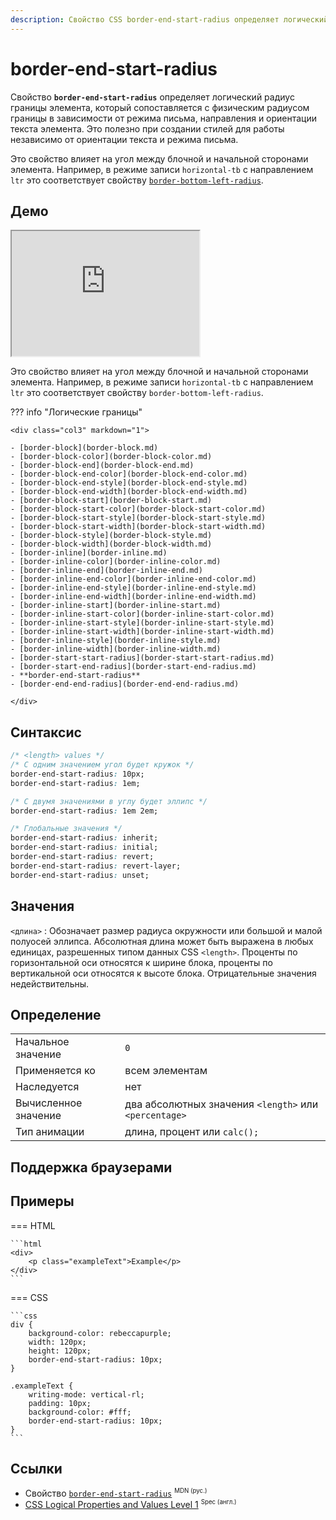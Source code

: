 ```yaml
---
description: Свойство CSS border-end-start-radius определяет логический радиус границы элемента, который сопоставляется с физическим радиусом границы в зависимости от режима письма, направления и ориентации текста элемента.
---
```


# border-end-start-radius

Свойство **`border-end-start-radius`** определяет логический радиус границы элемента, который сопоставляется с физическим радиусом границы в зависимости от режима письма, направления и ориентации текста элемента. Это полезно при создании стилей для работы независимо от ориентации текста и режима письма.

Это свойство влияет на угол между блочной и начальной сторонами элемента. Например, в режиме записи `horizontal-tb` с направлением `ltr` это соответствует свойству [`border-bottom-left-radius`](border-bottom-left-radius.md).

## Демо

<iframe class="interactive is-default-height" height="200" src="https://interactive-examples.mdn.mozilla.net/pages/css/border-end-start-radius.html" title="MDN Web Docs Interactive Example" loading="lazy" data-readystate="complete"></iframe>

Это свойство влияет на угол между блочной и начальной сторонами элемента. Например, в режиме записи `horizontal-tb` с направлением `ltr` это соответствует свойству `border-bottom-left-radius`.

??? info "Логические границы"

    <div class="col3" markdown="1">

    - [border-block](border-block.md)
    - [border-block-color](border-block-color.md)
    - [border-block-end](border-block-end.md)
    - [border-block-end-color](border-block-end-color.md)
    - [border-block-end-style](border-block-end-style.md)
    - [border-block-end-width](border-block-end-width.md)
    - [border-block-start](border-block-start.md)
    - [border-block-start-color](border-block-start-color.md)
    - [border-block-start-style](border-block-start-style.md)
    - [border-block-start-width](border-block-start-width.md)
    - [border-block-style](border-block-style.md)
    - [border-block-width](border-block-width.md)
    - [border-inline](border-inline.md)
    - [border-inline-color](border-inline-color.md)
    - [border-inline-end](border-inline-end.md)
    - [border-inline-end-color](border-inline-end-color.md)
    - [border-inline-end-style](border-inline-end-style.md)
    - [border-inline-end-width](border-inline-end-width.md)
    - [border-inline-start](border-inline-start.md)
    - [border-inline-start-color](border-inline-start-color.md)
    - [border-inline-start-style](border-inline-start-style.md)
    - [border-inline-start-width](border-inline-start-width.md)
    - [border-inline-style](border-inline-style.md)
    - [border-inline-width](border-inline-width.md)
    - [border-start-start-radius](border-start-start-radius.md)
    - [border-start-end-radius](border-start-end-radius.md)
    - **border-end-start-radius**
    - [border-end-end-radius](border-end-end-radius.md)

    </div>

## Синтаксис

```css
/* <length> values */
/* С одним значением угол будет кружок */
border-end-start-radius: 10px;
border-end-start-radius: 1em;

/* С двумя значениями в углу будет эллипс */
border-end-start-radius: 1em 2em;

/* Глобальные значения */
border-end-start-radius: inherit;
border-end-start-radius: initial;
border-end-start-radius: revert;
border-end-start-radius: revert-layer;
border-end-start-radius: unset;
```

## Значения

`<длина>`
: Обозначает размер радиуса окружности или большой и малой полуосей эллипса. Абсолютная длина может быть выражена в любых единицах, разрешенных типом данных CSS `<length>`. Проценты по горизонтальной оси относятся к ширине блока, проценты по вертикальной оси относятся к высоте блока. Отрицательные значения недействительны.

## Определение

|                      |                                                       |
| -------------------- | ----------------------------------------------------- |
| Начальное значение   | `0`                                                   |
| Применяется ко       | всем элементам                                        |
| Наследуется          | нет                                                   |
| Вычисленное значение | два абсолютных значения `<length>` или `<percentage>` |
| Тип анимации         | длина, процент или `calc();`                          |

## Поддержка браузерами

<p class="ciu_embed" data-feature="mdn-css__properties__border-end-start-radius" data-periods="future_1,current,past_1,past_2" data-accessible-colours="false"></p>

## Примеры

=== HTML

    ```html
    <div>
    	<p class="exampleText">Example</p>
    </div>
    ```

=== CSS

    ```css
    div {
    	background-color: rebeccapurple;
    	width: 120px;
    	height: 120px;
    	border-end-start-radius: 10px;
    }

    .exampleText {
    	writing-mode: vertical-rl;
    	padding: 10px;
    	background-color: #fff;
    	border-end-start-radius: 10px;
    }
    ```

## Ссылки

- Свойство [`border-end-start-radius`](https://developer.mozilla.org/ru/docs/Web/CSS/border-end-start-radius) <sup><small>MDN (рус.)</small></sup>
- [CSS Logical Properties and Values Level 1](https://w3c.github.io/csswg-drafts/css-logical/#border-radius-properties) <sup><small>Spec (англ.)</small></sup>
